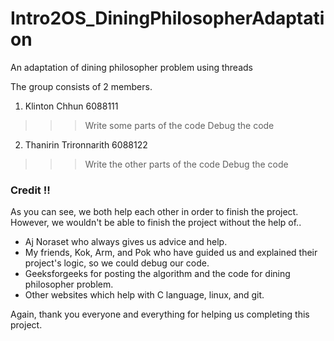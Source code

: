 # Intro2OS_DiningPhilosopherAdaptation
An adaptation of dining philosopher problem using threads

The group consists of 2 members.

1) Klinton Chhun 6088111
>>> Write some parts of the code
>>> Debug the code

2) Thanirin Trironnarith 6088122
>>> Write the other parts of the code
>>> Debug the code

### Credit !!

As you can see, we both help each other in order to finish the project. However, we wouldn't be able to finish the project without the help of..
- Aj Noraset who always gives us advice and help. 
- My friends, Kok, Arm, and Pok who have guided us and explained their project's logic, so we could debug our code.
- Geeksforgeeks for posting the algorithm and the code for dining philosopher problem.
- Other websites which help with C language, linux, and git.

Again, thank you everyone and everything for helping us completing this project. 

